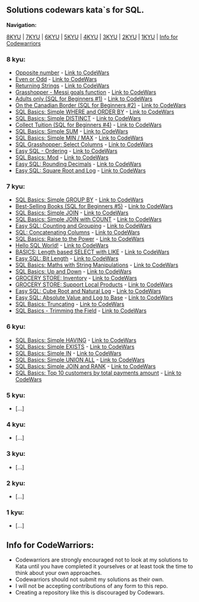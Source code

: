 ## Solutions codewars kata\`s for SQL.


**Navigation:**

[8KYU](https://github.com/ZaytsevNS/python_codewars/tree/main/SQL#8-kyu) | [7KYU](https://github.com/ZaytsevNS/python_codewars/tree/main/SQL#7-kyu) | [6KYU](https://github.com/ZaytsevNS/python_codewars/tree/main/SQL#6-kyu) | [5KYU](https://github.com/ZaytsevNS/python_codewars/tree/main/SQL#5-kyu) | [4KYU](https://github.com/ZaytsevNS/python_codewars/tree/main/SQL#4-kyu) | [3KYU](https://github.com/ZaytsevNS/python_codewars/tree/main/SQL#3-kyu) | [2KYU](https://github.com/ZaytsevNS/python_codewars/tree/main/SQL#2-kyu) | [1KYU](https://github.com/ZaytsevNS/python_codewars/tree/main/SQL#1-kyu) | [Info for Codewarriors](https://github.com/ZaytsevNS/python_codewars/tree/main/SQL#info-for-codewarriors)

### 8 kyu:
- [Opposite number](https://github.com/ZaytsevNS/python_codewars/blob/main/SQL/8KYU/opposite_number.sql) - [Link to CodeWars](https://www.codewars.com/kata/56dec885c54a926dcd001095)
- [Even or Odd](https://github.com/ZaytsevNS/python_codewars/blob/main/SQL/8KYU/even_or_odd.sql) - [Link to CodeWars](https://www.codewars.com/kata/53da3dbb4a5168369a0000fe)
- [Returning Strings](https://github.com/ZaytsevNS/python_codewars/blob/main/SQL/8KYU/returning_strings.sql) - [Link to CodeWars](https://www.codewars.com/kata/55a70521798b14d4750000a4)
- [Grasshopper - Messi goals function](https://github.com/ZaytsevNS/python_codewars/blob/main/SQL/8KYU/grasshopper_messi_goals_function.sql) - [Link to CodeWars](https://www.codewars.com/kata/55f73be6e12baaa5900000d4)
- [Adults only (SQL for Beginners #1)](https://github.com/ZaytsevNS/python_codewars/blob/main/SQL/8KYU/adults_only.sql) - [Link to CodeWars](https://www.codewars.com/kata/590a95eede09f87472000213)
- [On the Canadian Border (SQL for Beginners #2)](https://github.com/ZaytsevNS/python_codewars/blob/main/SQL/8KYU/on_the_canadian_border.sql) - [Link to CodeWars](https://www.codewars.com/kata/590ba881fe13cfdcc20001b4)
- [SQL Basics: Simple WHERE and ORDER BY](https://github.com/ZaytsevNS/python_codewars/blob/main/SQL/8KYU/simple_where_and_order_by.sql) - [Link to CodeWars](https://www.codewars.com/kata/5809508cc47d327c12000084)
- [SQL Basics: Simple DISTINCT](https://github.com/ZaytsevNS/python_codewars/blob/main/SQL/8KYU/simple_distinct.sql) - [Link to CodeWars](https://www.codewars.com/kata/58111670e10b53be31000108)
- [Collect Tuition (SQL for Beginners #4)](https://github.com/ZaytsevNS/python_codewars/blob/main/SQL/8KYU/collect_tuition.sql) - [Link to CodeWars](https://www.codewars.com/kata/5910b0d378cc2ba91400000b)
- [SQL Basics: Simple SUM](https://github.com/ZaytsevNS/python_codewars/blob/main/SQL/8KYU/simple_sum.sql) - [Link to CodeWars](https://www.codewars.com/kata/58110da0009b4f7ef80000ad)
- [SQL Basics: Simple MIN / MAX](https://github.com/ZaytsevNS/python_codewars/blob/main/SQL/8KYU/simple_min_max.sql) - [Link to CodeWars](https://www.codewars.com/kata/581113dce10b531b1d0000bd)
- [SQL Grasshopper: Select Columns](https://github.com/ZaytsevNS/python_codewars/blob/main/SQL/8KYU/select_columns.sql) - [Link to CodeWars](https://www.codewars.com/kata/582365c18917435ab3000020)
- [Easy SQL - Ordering](https://github.com/ZaytsevNS/python_codewars/blob/main/SQL/8KYU/easy_sql_ordering.sql) - [Link to CodeWars](https://www.codewars.com/kata/593ed37c93350098d600001d)
- [SQL Basics: Mod](https://github.com/ZaytsevNS/python_codewars/blob/main/SQL/8KYU/sql_basics_mod.sql) - [Link to CodeWars](https://www.codewars.com/kata/594a9592704e4d21bc000131)
- [Easy SQL: Rounding Decimals](https://github.com/ZaytsevNS/python_codewars/blob/main/SQL/8KYU/rounding_decimals.sql) - [Link to CodeWars](https://www.codewars.com/kata/594a6133704e4daf5d00003d)
- [Easy SQL: Square Root and Log](https://github.com/ZaytsevNS/python_codewars/blob/main/SQL/8KYU/square_root_and_log.sql) - [Link to CodeWars](https://www.codewars.com/kata/594a691720ac16a544000075)

### 7 kyu:
- [SQL Basics: Simple GROUP BY](https://github.com/ZaytsevNS/python_codewars/blob/main/SQL/7KYU/simple_group_by.sql) - [Link to CodeWars](https://www.codewars.com/kata/58111f4ee10b5301a7000175)
- [Best-Selling Books (SQL for Beginners #5)](https://github.com/ZaytsevNS/python_codewars/blob/main/SQL/7KYU/best_selling_books.sql) - [Link to CodeWars](https://www.codewars.com/kata/591127cbe8b9fb05bd00004b)
- [SQL Basics: Simple JOIN](https://github.com/ZaytsevNS/python_codewars/blob/main/SQL/7KYU/simple_join.sql) - [Link to CodeWars](https://www.codewars.com/kata/5802e32dd8c944e562000020)
- [SQL Basics: Simple JOIN with COUNT](https://github.com/ZaytsevNS/python_codewars/blob/main/SQL/7KYU/simple_join_with_count.sql) - [Link to CodeWars](https://www.codewars.com/kata/580918e24a85b05ad000010c)
- [Easy SQL: Counting and Grouping](https://github.com/ZaytsevNS/python_codewars/blob/main/SQL/7KYU/counting_and_grouping.sql) - [Link to CodeWars](https://www.codewars.com/kata/594633020a561e329a0000a2)
- [SQL: Concatenating Columns](https://github.com/ZaytsevNS/python_codewars/blob/main/SQL/7KYU/concatenating_columns.sql) - [Link to CodeWars](https://www.codewars.com/kata/59440034e94fae05b2000073)
- [SQL Basics: Raise to the Power](https://github.com/ZaytsevNS/python_codewars/blob/main/SQL/7KYU/raise_to_the_power.sql) - [Link to CodeWars](https://www.codewars.com/kata/594a8f653b5b4e8f3d000035)
- [Hello SQL World!](https://github.com/ZaytsevNS/python_codewars/blob/main/SQL/7KYU/hello_sql_world.sql) - [Link to CodeWars](https://www.codewars.com/kata/581283eb0a5fb13e06000020)
- [BASICS: Length based SELECT with LIKE](https://github.com/ZaytsevNS/python_codewars/blob/main/SQL/7KYU/length_based_select_with_like.sql) - [Link to CodeWars](https://www.codewars.com/kata/5a8d94d3ba1bb569e5000198)
- [Easy SQL: Bit Length](https://github.com/ZaytsevNS/python_codewars/blob/main/SQL/7KYU/bit_length.sql) - [Link to CodeWars](https://www.codewars.com/kata/594900e16fd782a607000059)
- [SQL Basics: Maths with String Manipulations](https://github.com/ZaytsevNS/python_codewars/blob/main/SQL/7KYU/maths_with_string_manipulations.sql) - [Link to CodeWars](https://www.codewars.com/kata/594901ba44645fd7bd00005f)
- [SQL Basics: Up and Down](https://github.com/ZaytsevNS/python_codewars/blob/main/SQL/7KYU/up_and_down.sql) - [Link to CodeWars](https://www.codewars.com/kata/595a3ba3843b0cbf8e000004)
- [GROCERY STORE: Inventory](https://github.com/ZaytsevNS/python_codewars/blob/main/SQL/7KYU/inventory.sql) - [Link to CodeWars](https://www.codewars.com/kata/5a8eb3fb57c562110f0000a1)
- [GROCERY STORE: Support Local Products](https://github.com/ZaytsevNS/python_codewars/blob/main/SQL/7KYU/support_local_products.sql) - [Link to CodeWars](https://www.codewars.com/kata/5a8ed96bfd8c066e7f00011a)
- [Easy SQL: Cube Root and Natural Log](https://github.com/ZaytsevNS/python_codewars/blob/main/SQL/7KYU/cube_root_and_natural_log.sql) - [Link to CodeWars](https://www.codewars.com/kata/594a6ad320ac16a54400007f)
- [Easy SQL: Absolute Value and Log to Base](https://github.com/ZaytsevNS/python_codewars/blob/main/SQL/7KYU/absolute_value_and_log_to_base.sql) - [Link to CodeWars](https://www.codewars.com/kata/594a8f2f7ca3c692a4000041)
- [SQL Basics: Truncating](https://github.com/ZaytsevNS/python_codewars/blob/main/SQL/7KYU/truncating.sql) - [Link to CodeWars](https://www.codewars.com/kata/594a8fa5a2db9e5f290000c3)
- [SQL Basics - Trimming the Field](https://github.com/ZaytsevNS/python_codewars/blob/main/SQL/7KYU/trimming_the_field.sql) - [Link to CodeWars](https://www.codewars.com/kata/59401c25c15cbeb58d000028)

### 6 kyu:
- [SQL Basics: Simple HAVING](https://github.com/ZaytsevNS/python_codewars/blob/main/SQL/6KYU/simple_having.sql) - [Link to CodeWars](https://www.codewars.com/kata/58164ddf890632ce00000220)
- [SQL Basics: Simple EXISTS](https://github.com/ZaytsevNS/python_codewars/blob/main/SQL/6KYU/simple_exists.sql) - [Link to CodeWars](https://www.codewars.com/kata/58113a64e10b53ec36000293)
- [SQL Basics: Simple IN](https://github.com/ZaytsevNS/python_codewars/blob/main/SQL/6KYU/simple_in.sql) - [Link to CodeWars](https://www.codewars.com/kata/58113c03009b4fcc66000d29)
- [SQL Basics: Simple UNION ALL](https://github.com/ZaytsevNS/python_codewars/blob/main/SQL/6KYU/simple_union_all.sql) - [Link to CodeWars](https://www.codewars.com/kata/58112f8004adbbdb500004fe)
- [SQL Basics: Simple JOIN and RANK](https://github.com/ZaytsevNS/python_codewars/blob/main/SQL/6KYU/simple_join_and_rank.sql) - [Link to CodeWars](https://www.codewars.com/kata/58094559c47d323ebd000035)
- [SQL Basics: Top 10 customers by total payments amount](https://github.com/ZaytsevNS/python_codewars/blob/main/SQL/6KYU/top_10_customers_by_total_payments_amount.sql) - [Link to CodeWars](https://www.codewars.com/kata/580d08b5c049aef8f900007c)

### 5 kyu:
- [...]

### 4 kyu:
- [...]

### 3 kyu:
- [...]

### 2 kyu:
- [...]

### 1 kyu:
- [...]

## Info for CodeWarriors:
- Codewarriors are strongly encouraged not to look at my solutions to Kata until you have completed it yourselves or at least took the time to think about your own approaches.
- Codewarriors should not submit my solutions as their own.
- I will not be accepting contributions of any form to this repo.
- Creating a repository like this is discouraged by Codewars.

